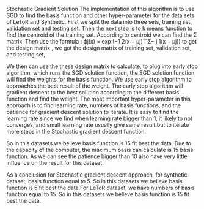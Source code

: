 Stochastic Gradient Solution
The implementation of this algorithm is to use SGD to find the basis function and other hyper-parameter for the data sets of LeToR and Synthetic.
First we split the data into three sets, training set, validation set and testing set. Then the next step is to k means function to find the centroid of the training set. According to centroid we can find the Σ matrix. Then use the formula : ϕj(x) = exp (−1 2(x − μj)⊤Σ− j 1(x − μj)) to get the design matrix , we got the design matrix of training set, validation set, and testing set,

We then can use the these design matrix to calculate, to plug into early stop algorithm, which runs the SGD solution function, the SGD solution function will find the weights for the basis function. We use early stop algorithm to approaches the best result of the weight. The early stop algorithm will gradient descent to the best solution according to the different basis function and find the weight. The most important hyper-parameter in this approach is to find learning rate, numbers of basis functions, and the patience for gradient descent solution to iterate. It is easy to find the learning rate since we find when learning rate bigger than 1, it likely to not converges, and small learning rate usually give same result but to iterate more steps in the Stochastic gradient descent function.

So in this datasets we believe basis function is 15 fit best the data. Due to the capacity of the computer, the maximum basis can calculate is 15 basis function. As we can see the patience bigger than 10 also have very little influence on the result for this dataset.

As a conclusion for Stochastic gradient descent approach, for synthetic dataset, basis function equal to 5. So in this datasets we believe basis function is 5 fit best the data.For LeToR dataset, we have numbers of basis function equal to 15. So in this datasets we believe basis function is 15 fit best the data.
